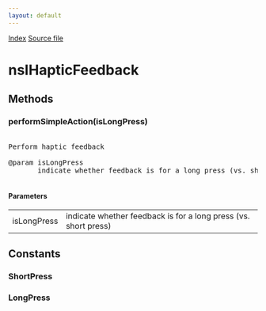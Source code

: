 ```yaml
---
layout: default
---
```

<div id='links'><a href="../index.html">Index</a>
<a href="http://dxr.mozilla.org/mozilla-central/source/xpcom/system/nsIHapticFeedback.idl">Source file</a>
</div>

# nsIHapticFeedback #

## Methods ##

### performSimpleAction(isLongPress) ###
<pre>  
Perform haptic feedback  
  
@param isLongPress  
       indicate whether feedback is for a long press (vs. short press)  
  
</pre>
#### Parameters ####

<table>

<tr>
<td>isLongPress</td>
<td>       indicate whether feedback is for a long press (vs. short press)  
</td>
</tr>

</table>

## Constants ##

### ShortPress ###

### LongPress ###
